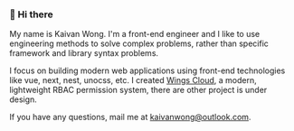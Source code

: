 ### 👋 Hi there 

My name is Kaivan Wong. I'm a front-end engineer and I like to use engineering methods to solve complex problems, rather than specific framework and library syntax problems. 

I focus on building modern web applications using front-end technologies like vue, next, nest, unocss, etc. I created [Wings Cloud](https://github.com/wingscloud), a modern, lightweight RBAC permission system, there are other project is under design.

If you have any questions, mail me at <a href="mailto:kaivanwong@outlook.com">kaivanwong@outlook.com</a>.
